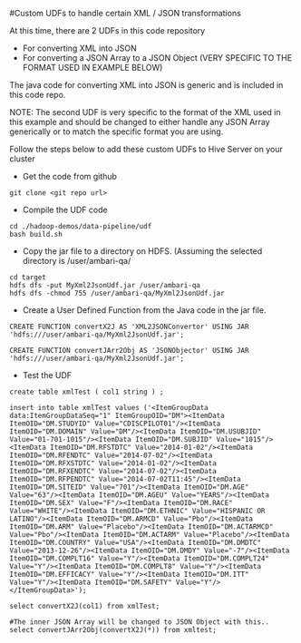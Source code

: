 #Custom UDFs to handle certain XML / JSON transformations 

At this time, there are 2 UDFs in this code repository 
* For converting XML into JSON
* For converting a JSON Array to a JSON Object (VERY SPECIFIC TO THE FORMAT USED IN EXAMPLE BELOW)

The java code for converting XML into JSON is generic and is included in this code repo. 

NOTE: The second UDF is very specific to the format of the XML used in this example and should be changed to either handle any JSON Array generically or to match the specific format you are using. 

Follow the steps below to add these custom UDFs to Hive Server on your cluster

* Get the code from github
```
git clone <git repo url>
```

* Compile the UDF code 
```
cd ./hadoop-demos/data-pipeline/udf
bash build.sh
```

* Copy the jar file to a directory on HDFS. (Assuming the selected directory is /user/ambari-qa/
```
cd target
hdfs dfs -put MyXml2JsonUdf.jar /user/ambari-qa
hdfs dfs -chmod 755 /user/ambari-qa/MyXml2JsonUdf.jar
```

* Create a User Defined Function from the Java code in the jar file. 
```
CREATE FUNCTION convertX2J AS 'XML2JSONConvertor' USING JAR 'hdfs:///user/ambari-qa/MyXml2JsonUdf.jar';

CREATE FUNCTION convertJArr2Obj AS 'JSONObjector' USING JAR 'hdfs:///user/ambari-qa/MyXml2JsonUdf.jar';

```

* Test the UDF
```
create table xmlTest ( col1 string ) ; 

insert into table xmlTest values ('<ItemGroupData data:ItemGroupDataSeq="1" ItemGroupOID="DM"><ItemData ItemOID="DM.STUDYID" Value="CDISCPILOT01"/><ItemData ItemOID="DM.DOMAIN" Value="DM"/><ItemData ItemOID="DM.USUBJID" Value="01-701-1015"/><ItemData ItemOID="DM.SUBJID" Value="1015"/><ItemData ItemOID="DM.RFSTDTC" Value="2014-01-02"/><ItemData ItemOID="DM.RFENDTC" Value="2014-07-02"/><ItemData ItemOID="DM.RFXSTDTC" Value="2014-01-02"/><ItemData ItemOID="DM.RFXENDTC" Value="2014-07-02"/><ItemData ItemOID="DM.RFPENDTC" Value="2014-07-02T11:45"/><ItemData ItemOID="DM.SITEID" Value="701"/><ItemData ItemOID="DM.AGE" Value="63"/><ItemData ItemOID="DM.AGEU" Value="YEARS"/><ItemData ItemOID="DM.SEX" Value="F"/><ItemData ItemOID="DM.RACE" Value="WHITE"/><ItemData ItemOID="DM.ETHNIC" Value="HISPANIC OR LATINO"/><ItemData ItemOID="DM.ARMCD" Value="Pbo"/><ItemData ItemOID="DM.ARM" Value="Placebo"/><ItemData ItemOID="DM.ACTARMCD" Value="Pbo"/><ItemData ItemOID="DM.ACTARM" Value="Placebo"/><ItemData ItemOID="DM.COUNTRY" Value="USA"/><ItemData ItemOID="DM.DMDTC" Value="2013-12-26"/><ItemData ItemOID="DM.DMDY" Value="-7"/><ItemData ItemOID="DM.COMPLT16" Value="Y"/><ItemData ItemOID="DM.COMPLT24" Value="Y"/><ItemData ItemOID="DM.COMPLT8" Value="Y"/><ItemData ItemOID="DM.EFFICACY" Value="Y"/><ItemData ItemOID="DM.ITT" Value="Y"/><ItemData ItemOID="DM.SAFETY" Value="Y"/></ItemGroupData>');

select convertX2J(col1) from xmlTest;

#The inner JSON Array will be changed to JSON Object with this.. 
select convertJArr2Obj(convertX2J(*)) from xmltest;

```